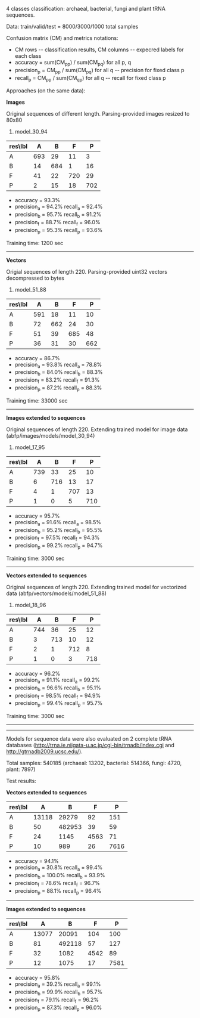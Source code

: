 4 classes classification: archaeal, bacterial, fungi and plant tRNA sequences.

Data: train/valid/test = 8000/3000/1000 total samples

Confusion matrix (CM) and metrics notations:

  * CM rows -- classification results, CM columns -- expecred labels for each class
  * accuracy = sum(CM<sub>pp</sub>) / sum(CM<sub>pq</sub>) for all p, q 
  * precision<sub>p</sub> = CM<sub>pp</sub> / sum(CM<sub>pq</sub>) for all q -- precision for fixed class p
  * recall<sub>p</sub> = CM<sub>pp</sub> / sum(CM<sub>qp</sub>) for all q -- recall for fixed class p

Approaches (on the same data):
  
**Images** 

Original sequences of different length. Parsing-provided images resized to 80x80

1. model_30_94

| res\lbl 	| A   	| B   	| F   	| P   	|
|---------	|-----	|-----	|-----	|-----	|
| A       	| 693 	| 29  	| 11  	| 3   	|
| B       	| 14  	| 684 	| 1   	| 16  	|
| F       	| 41  	| 22  	| 720 	| 29  	|
| P       	| 2   	| 15  	| 18  	| 702 	|

   * accuracy = 93.3%
   * precision<sub>a</sub> = 94.2%        recall<sub>a</sub> = 92.4%
   * precision<sub>b</sub> = 95.7%        recall<sub>b</sub> = 91.2%
   * precision<sub>f</sub> = 88.7%        recall<sub>f</sub> = 96.0%
   * precision<sub>p</sub> = 95.3%        recall<sub>p</sub> = 93.6%

Training time: 1200 sec
   
---------------------------------------------------------------------------------  

**Vectors**

Origial sequences of length 220. Parsing-provided uint32 vectors decompressed to bytes

1. model_51_88

| res\lbl 	| A   	| B   	| F   	| P   	|
|---------	|-----	|-----	|-----	|-----	|
| A       	| 591	 | 18  	| 11  	| 10   |
| B       	| 72  	| 662 	| 24  	| 30  	|
| F       	| 51  	| 39  	| 685 	| 48  	|
| P       	| 36   | 31  	| 30  	| 662 	|

   * accuracy = 86.7%
   * precision<sub>a</sub> = 93.8%        recall<sub>a</sub> = 78.8%
   * precision<sub>b</sub> = 84.0%        recall<sub>b</sub> = 88.3%
   * precision<sub>f</sub> = 83.2%        recall<sub>f</sub> = 91.3%
   * precision<sub>p</sub> = 87.2%        recall<sub>p</sub> = 88.3%

Training time: 33000 sec

--------------------------------------------------------------------------------- 

**Images extended to sequences**

Original sequences of length 220. Extending trained model for image data (abfp/images/models/model_30_94)

1. model_17_95

| res\lbl 	| A   	| B   	| F   	| P   	|
|---------	|-----	|-----	|-----	|-----	|
| A       	| 739	 | 33  	| 25  	| 10   |
| B       	| 6   	| 716 	| 13  	| 17  	|
| F       	| 4   	| 1  	 | 707 	| 13  	|
| P       	| 1   	| 0   	| 5   	| 710 	|

   * accuracy = 95.7%
   * precision<sub>a</sub> = 91.6%        recall<sub>a</sub> = 98.5%
   * precision<sub>b</sub> = 95.2%        recall<sub>b</sub> = 95.5%
   * precision<sub>f</sub> = 97.5%        recall<sub>f</sub> = 94.3%
   * precision<sub>p</sub> = 99.2%        recall<sub>p</sub> = 94.7%

Training time: 3000 sec

--------------------------------------------------------------------------------- 

**Vectors extended to sequences**

Original sequences of length 220. Extending trained model for vectorized data (abfp/vectors/models/model_51_88)

1. model_18_96

| res\lbl 	| A   	| B   	| F   	| P   	|
|---------	|-----	|-----	|-----	|-----	|
| A       	| 744 	| 36  	| 25  	| 12   |
| B       	| 3  	 | 713 	| 10   | 12  	|
| F       	| 2  	 | 1   	| 712 	| 8  	 |
| P       	| 1   	| 0   	| 3   	| 718 	|

   * accuracy = 96.2%
   * precision<sub>a</sub> = 91.1%        recall<sub>a</sub> = 99.2%
   * precision<sub>b</sub> = 96.6%        recall<sub>b</sub> = 95.1%
   * precision<sub>f</sub> = 98.5%        recall<sub>f</sub> = 94.9%
   * precision<sub>p</sub> = 99.4%        recall<sub>p</sub> = 95.7%

Training time: 3000 sec

---------------------------------------------------------------------------------
---------------------------------------------------------------------------------

Models for sequence data were also evaluated on 2 complete tRNA databases (http://trna.ie.niigata-u.ac.jp/cgi-bin/trnadb/index.cgi and http://gtrnadb2009.ucsc.edu/).

Total samples: 540185 (archaeal: 13202, bacterial: 514366, fungi: 4720, plant: 7897)

Test results:

**Vectors extended to sequences**

| res\lbl 	| A     	| B   	   | F   	| P   	|
|---------	|-------	|---------|-----	|-----	|
| A       	| 13118 	| 29279  	| 92  	| 151  |
| B       	| 50  	  | 482953 	| 39   | 59   |
| F       	| 24   	 | 1145    | 4563	| 71  	|
| P       	| 10    	| 989    	| 26  	| 7616 |

   * accuracy = 94.1%
   * precision<sub>a</sub> = 30.8%        recall<sub>a</sub> = 99.4%
   * precision<sub>b</sub> = 100.0%       recall<sub>b</sub> = 93.9%
   * precision<sub>f</sub> = 78.6%        recall<sub>f</sub> = 96.7%
   * precision<sub>p</sub> = 88.1%        recall<sub>p</sub> = 96.4%
   
---------------------------------------------------------------------------------

**Images extended to sequences**

| res\lbl 	| A     	| B   	   | F   	| P   	|
|---------	|-------	|---------|-----	|-----	|
| A       	| 13077 	| 20091  	| 104 	| 100  |
| B       	| 81  	  | 492118 	| 57   | 127  |
| F       	| 32   	 | 1082    | 4542	| 89  	|
| P       	| 12    	| 1075   	| 17  	| 7581 |

   * accuracy = 95.8%
   * precision<sub>a</sub> = 39.2%        recall<sub>a</sub> = 99.1%
   * precision<sub>b</sub> = 99.9%        recall<sub>b</sub> = 95.7%
   * precision<sub>f</sub> = 79.1%        recall<sub>f</sub> = 96.2%
   * precision<sub>p</sub> = 87.3%        recall<sub>p</sub> = 96.0%
   
